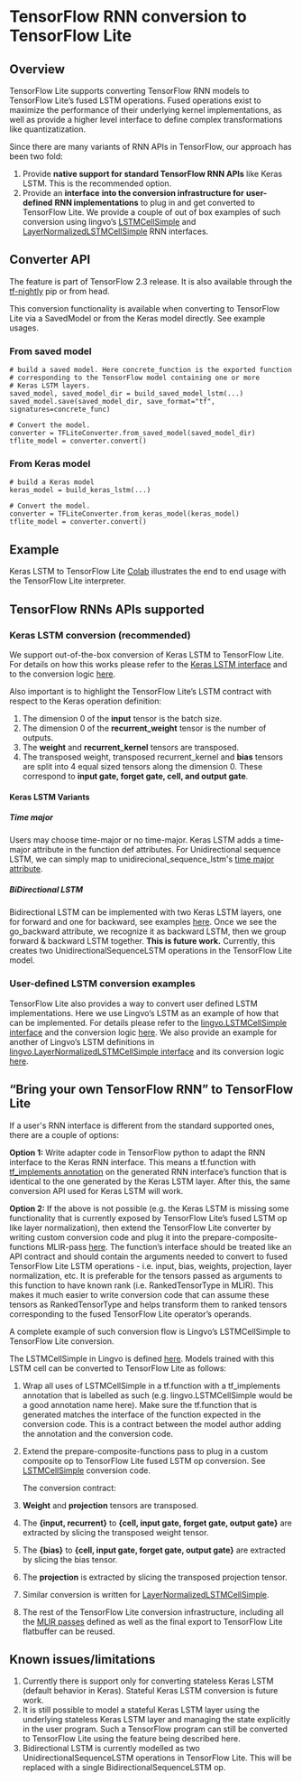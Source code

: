 # TensorFlow RNN conversion to TensorFlow Lite

## Overview

TensorFlow Lite supports converting TensorFlow RNN models to TensorFlow Lite’s
fused LSTM operations. Fused operations exist to maximize the performance of
their underlying kernel implementations, as well as provide a higher level
interface to define complex transformations like quantizatization.

Since there are many variants of RNN APIs in TensorFlow, our approach has been
two fold:

1.  Provide **native support for standard TensorFlow RNN APIs** like Keras LSTM.
    This is the recommended option.
1.  Provide an **interface** **into the conversion infrastructure for**
    **user-defined** **RNN implementations** to plug in and get converted to
    TensorFlow Lite. We provide a couple of out of box examples of such
    conversion using lingvo’s
    [LSTMCellSimple](https://github.com/tensorflow/tensorflow/blob/82abf0dbf316526cd718ae8cd7b11cfcb805805e/tensorflow/compiler/mlir/lite/transforms/prepare_composite_functions_tf.cc#L130)
    and
    [LayerNormalizedLSTMCellSimple](https://github.com/tensorflow/tensorflow/blob/c11d5d8881fd927165eeb09fd524a80ebaf009f2/tensorflow/compiler/mlir/lite/transforms/prepare_composite_functions_tf.cc#L137)
    RNN interfaces.

## Converter API

The feature is part of TensorFlow 2.3 release. It is also available through the
[tf-nightly](https://pypi.org/project/tf-nightly/) pip or from head.

This conversion functionality is available when converting to TensorFlow Lite
via a SavedModel or from the Keras model directly. See example usages.

### From saved model

<a id="from_saved_model"></a>

```
# build a saved model. Here concrete_function is the exported function
# corresponding to the TensorFlow model containing one or more
# Keras LSTM layers.
saved_model, saved_model_dir = build_saved_model_lstm(...)
saved_model.save(saved_model_dir, save_format="tf", signatures=concrete_func)

# Convert the model.
converter = TFLiteConverter.from_saved_model(saved_model_dir)
tflite_model = converter.convert()
```

### From Keras model

```
# build a Keras model
keras_model = build_keras_lstm(...)

# Convert the model.
converter = TFLiteConverter.from_keras_model(keras_model)
tflite_model = converter.convert()

```

## Example

Keras LSTM to TensorFlow Lite
[Colab](https://colab.research.google.com/github/tensorflow/tensorflow/blob/master/tensorflow/lite/examples/experimental_new_converter/Keras_LSTM_fusion_Codelab.ipynb)
illustrates the end to end usage with the TensorFlow Lite interpreter.

## TensorFlow RNNs APIs supported

<a id="rnn_apis"></a>

### Keras LSTM conversion (recommended)

We support out-of-the-box conversion of Keras LSTM to TensorFlow Lite. For
details on how this works please refer to the
[Keras LSTM interface](https://github.com/tensorflow/tensorflow/blob/35a3ab91b42503776f428bda574b74b9a99cd110/tensorflow/python/keras/layers/recurrent_v2.py#L1238)<span style="text-decoration:space;">
</span>and to the conversion logic
[here](https://github.com/tensorflow/tensorflow/blob/35a3ab91b42503776f428bda574b74b9a99cd110/tensorflow/compiler/mlir/lite/utils/lstm_utils.cc#L627).

Also important is to highlight the TensorFlow Lite’s LSTM contract with respect
to the Keras operation definition:

1.  The dimension 0 of the **input** tensor is the batch size.
1.  The dimension 0 of the **recurrent\_weight** tensor is the number of
    outputs.
1.  The **weight** and **recurrent\_kernel** tensors are transposed.
1.  The transposed weight, transposed recurrent\_kernel and **bias** tensors are
    split into 4 equal sized tensors along the dimension 0. These correspond to
    **input gate, forget gate, cell, and output gate**.


#### Keras LSTM Variants

##### Time major

Users may choose time-major or no time-major. Keras LSTM adds a time-major
attribute in the function def attributes. For Unidirectional sequence LSTM, we
can simply map to unidirecional\_sequence\_lstm's
[time major attribute](https://github.com/tensorflow/tensorflow/blob/35a3ab91b42503776f428bda574b74b9a99cd110/tensorflow/compiler/mlir/lite/ir/tfl_ops.td#L3902).

##### BiDirectional LSTM

Bidirectional LSTM can be implemented with two Keras LSTM layers, one for
forward and one for backward, see examples
[here](https://github.com/tensorflow/tensorflow/blob/35a3ab91b42503776f428bda574b74b9a99cd110/tensorflow/python/keras/layers/wrappers.py#L382).
Once we see the go\_backward attribute, we recognize it as backward LSTM, then
we group forward & backward LSTM together. **This is future work.** Currently,
this creates two UnidirectionalSequenceLSTM operations in the TensorFlow Lite
model.

### User-defined LSTM conversion examples

TensorFlow Lite also provides a way to convert user defined LSTM
implementations. Here we use Lingvo’s LSTM as an example of how that can be
implemented. For details please refer to the
[lingvo.LSTMCellSimple interface](https://github.com/tensorflow/lingvo/blob/91a4609dbc2579748a95110eda59c66d17c594c5/lingvo/core/rnn_cell.py#L228)
and the conversion logic
[here](https://github.com/tensorflow/tensorflow/blob/82abf0dbf316526cd718ae8cd7b11cfcb805805e/tensorflow/compiler/mlir/lite/transforms/prepare_composite_functions_tf.cc#L130).
We also provide an example for another of Lingvo’s LSTM definitions in
[lingvo.LayerNormalizedLSTMCellSimple interface](https://github.com/tensorflow/lingvo/blob/91a4609dbc2579748a95110eda59c66d17c594c5/lingvo/core/rnn_cell.py#L1173)
and its conversion logic
[here](https://github.com/tensorflow/tensorflow/blob/c11d5d8881fd927165eeb09fd524a80ebaf009f2/tensorflow/compiler/mlir/lite/transforms/prepare_composite_functions_tf.cc#L137).

## “Bring your own TensorFlow RNN” to TensorFlow Lite

If a user's RNN interface is different from the standard supported ones, there
are a couple of options:

**Option 1:** Write adapter code in TensorFlow python to adapt the RNN interface
to the Keras RNN interface. This means a tf.function with
[tf\_implements annotation](https://github.com/tensorflow/community/pull/113) on
the generated RNN interface’s function that is identical to the one generated by
the Keras LSTM layer. After this, the same conversion API used for Keras LSTM
will work.

**Option 2:** If the above is not possible (e.g. the Keras LSTM is missing some
functionality that is currently exposed by TensorFlow Lite’s fused LSTM op like
layer normalization), then extend the TensorFlow Lite converter by writing
custom conversion code and plug it into the prepare-composite-functions
MLIR-pass
[here](https://github.com/tensorflow/tensorflow/blob/c11d5d8881fd927165eeb09fd524a80ebaf009f2/tensorflow/compiler/mlir/lite/transforms/prepare_composite_functions_tf.cc#L115).
The function’s interface should be treated like an API contract and should
contain the arguments needed to convert to fused TensorFlow Lite LSTM
operations - i.e. input, bias, weights, projection, layer normalization, etc. It
is preferable for the tensors passed as arguments to this function to have known
rank (i.e. RankedTensorType in MLIR). This makes it much easier to write
conversion code that can assume these tensors as RankedTensorType and helps
transform them to ranked tensors corresponding to the fused TensorFlow Lite
operator’s operands.

A complete example of such conversion flow is Lingvo’s LSTMCellSimple to
TensorFlow Lite conversion.

The LSTMCellSimple in Lingvo is defined
[here](https://github.com/tensorflow/lingvo/blob/91a4609dbc2579748a95110eda59c66d17c594c5/lingvo/core/rnn_cell.py#L228).
Models trained with this LSTM cell can be converted to TensorFlow Lite as
follows:

1.  Wrap all uses of LSTMCellSimple in a tf.function with a tf\_implements
    annotation that is labelled as such (e.g. lingvo.LSTMCellSimple would be a
    good annotation name here). Make sure the tf.function that is generated
    matches the interface of the function expected in the conversion code. This
    is a contract between the model author adding the annotation and the
    conversion code.
1.  Extend the prepare-composite-functions pass to plug in a custom composite op
    to TensorFlow Lite fused LSTM op conversion. See
    [LSTMCellSimple](https://github.com/tensorflow/tensorflow/blob/82abf0dbf316526cd718ae8cd7b11cfcb805805e/tensorflow/compiler/mlir/lite/transforms/prepare_composite_functions_tf.cc#L130)
    conversion code.

    The conversion contract:

1.  **Weight** and **projection** tensors are transposed.

1.  The **{input, recurrent}** to **{cell, input gate, forget gate, output
    gate}** are extracted by slicing the transposed weight tensor.

1.  The **{bias}** to **{cell, input gate, forget gate, output gate}** are
    extracted by slicing the bias tensor.

1.  The **projection** is extracted by slicing the transposed projection tensor.

1.  Similar conversion is written for
    [LayerNormalizedLSTMCellSimple](https://github.com/tensorflow/tensorflow/blob/c11d5d8881fd927165eeb09fd524a80ebaf009f2/tensorflow/compiler/mlir/lite/transforms/prepare_composite_functions_tf.cc#L137).

1.  The rest of the TensorFlow Lite conversion infrastructure, including all the
    [MLIR passes](https://github.com/tensorflow/tensorflow/blob/35a3ab91b42503776f428bda574b74b9a99cd110/tensorflow/compiler/mlir/lite/tf_tfl_passes.cc#L57)
    defined as well as the final export to TensorFlow Lite flatbuffer can be
    reused.

## Known issues/limitations

1.  Currently there is support only for converting stateless Keras LSTM (default
    behavior in Keras). Stateful Keras LSTM conversion is future work.
1.  It is still possible to model a stateful Keras LSTM layer using the
    underlying stateless Keras LSTM layer and managing the state explicitly in
    the user program. Such a TensorFlow program can still be converted to
    TensorFlow Lite using the feature being described here.
1.  Bidirectional LSTM is currently modelled as two UnidirectionalSequenceLSTM
    operations in TensorFlow Lite. This will be replaced with a single
    BidirectionalSequenceLSTM op.

